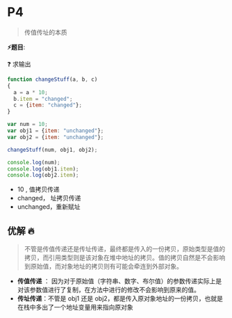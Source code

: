 # P4

> 传值传址的本质

**⚡题目**:

❓ 求输出

```js
function changeStuff(a, b, c)
{
  a = a * 10;
  b.item = "changed";
  c = {item: "changed"};
}

var num = 10;
var obj1 = {item: "unchanged"};
var obj2 = {item: "unchanged"};

changeStuff(num, obj1, obj2);

console.log(num);
console.log(obj1.item);
console.log(obj2.item);
```

- 10 , 值拷贝传递
- changed， 址拷贝传递
- unchanged，重新赋址

## 优解 🔥

> 不管是传值传递还是传址传递，最终都是传入的一份拷贝，原始类型是值的拷贝，而引用类型则是该对象在堆中地址的拷贝。值的拷贝自然是不会影响到原始值，而对象地址的拷贝则有可能会牵连到外部对象。

- **传值传递** ： 因为对于原始值（字符串、数字、布尔值）的参数传递实际上是对该参数值进行了复制，在方法中进行的修改不会影响到原来的值。
- **传址传递**：不管是 obj1 还是 obj2，都是传入原对象地址的一份拷贝，也就是在栈中多出了一个地址变量用来指向原对象
